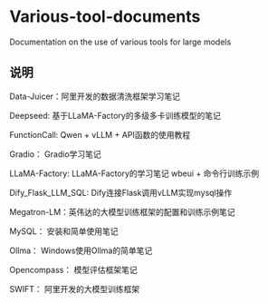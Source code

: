 # Various-tool-documents
Documentation on the use of various tools for large models

## 说明

Data-Juicer：阿里开发的数据清洗框架学习笔记

Deepseed: 基于LLaMA-Factory的多级多卡训练模型的笔记

FunctionCall: Qwen + vLLM + API函数的使用教程

Gradio： Gradio学习笔记

LLaMA-Factory: LLaMA-Factory的学习笔记  wbeui + 命令行训练示例

Dify_Flask_LLM_SQL: Dify连接Flask调用vLLM实现mysql操作

Megatron-LM：英伟达的大模型训练框架的配置和训练示例笔记

MySQL： 安装和简单使用笔记

Ollma： Windows使用Ollma的简单笔记

Opencompass： 模型评估框架笔记

SWIFT： 阿里开发的大模型训练框架